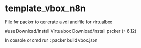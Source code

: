 # template_vbox_n8n
File for packer to generate a vdi and file for virtualbox

#use
Download/Install Virtualbox
Download/install packer (> 6.12)

In console or cmd run :
packer build vbox.json

